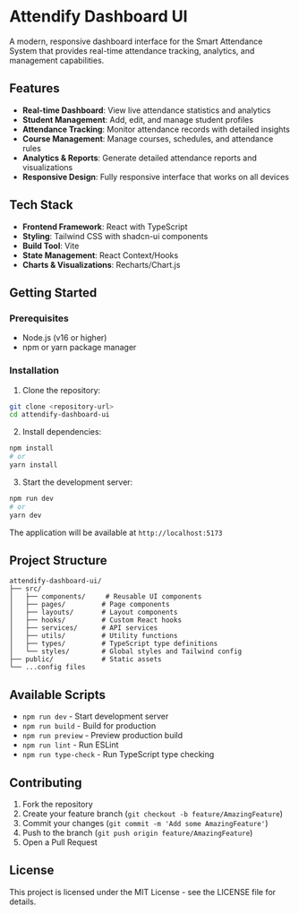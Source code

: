 # Attendify Dashboard UI

A modern, responsive dashboard interface for the Smart Attendance System that provides real-time attendance tracking, analytics, and management capabilities.

## Features

- **Real-time Dashboard**: View live attendance statistics and analytics
- **Student Management**: Add, edit, and manage student profiles
- **Attendance Tracking**: Monitor attendance records with detailed insights
- **Course Management**: Manage courses, schedules, and attendance rules
- **Analytics & Reports**: Generate detailed attendance reports and visualizations
- **Responsive Design**: Fully responsive interface that works on all devices

## Tech Stack

- **Frontend Framework**: React with TypeScript
- **Styling**: Tailwind CSS with shadcn-ui components
- **Build Tool**: Vite
- **State Management**: React Context/Hooks
- **Charts & Visualizations**: Recharts/Chart.js

## Getting Started

### Prerequisites

- Node.js (v16 or higher)
- npm or yarn package manager

### Installation

1. Clone the repository:

```bash
git clone <repository-url>
cd attendify-dashboard-ui
```

2. Install dependencies:

```bash
npm install
# or
yarn install
```

3. Start the development server:

```bash
npm run dev
# or
yarn dev
```

The application will be available at `http://localhost:5173`

## Project Structure

```
attendify-dashboard-ui/
├── src/
│   ├── components/     # Reusable UI components
│   ├── pages/         # Page components
│   ├── layouts/       # Layout components
│   ├── hooks/         # Custom React hooks
│   ├── services/      # API services
│   ├── utils/         # Utility functions
│   ├── types/         # TypeScript type definitions
│   └── styles/        # Global styles and Tailwind config
├── public/            # Static assets
└── ...config files
```

## Available Scripts

- `npm run dev` - Start development server
- `npm run build` - Build for production
- `npm run preview` - Preview production build
- `npm run lint` - Run ESLint
- `npm run type-check` - Run TypeScript type checking

## Contributing

1. Fork the repository
2. Create your feature branch (`git checkout -b feature/AmazingFeature`)
3. Commit your changes (`git commit -m 'Add some AmazingFeature'`)
4. Push to the branch (`git push origin feature/AmazingFeature`)
5. Open a Pull Request

## License

This project is licensed under the MIT License - see the LICENSE file for details.
